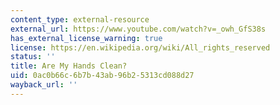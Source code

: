```yaml
---
content_type: external-resource
external_url: https://www.youtube.com/watch?v=_owh_GfS38s
has_external_license_warning: true
license: https://en.wikipedia.org/wiki/All_rights_reserved
status: ''
title: Are My Hands Clean?
uid: 0ac0b66c-6b7b-43ab-96b2-5313cd088d27
wayback_url: ''
---
```


